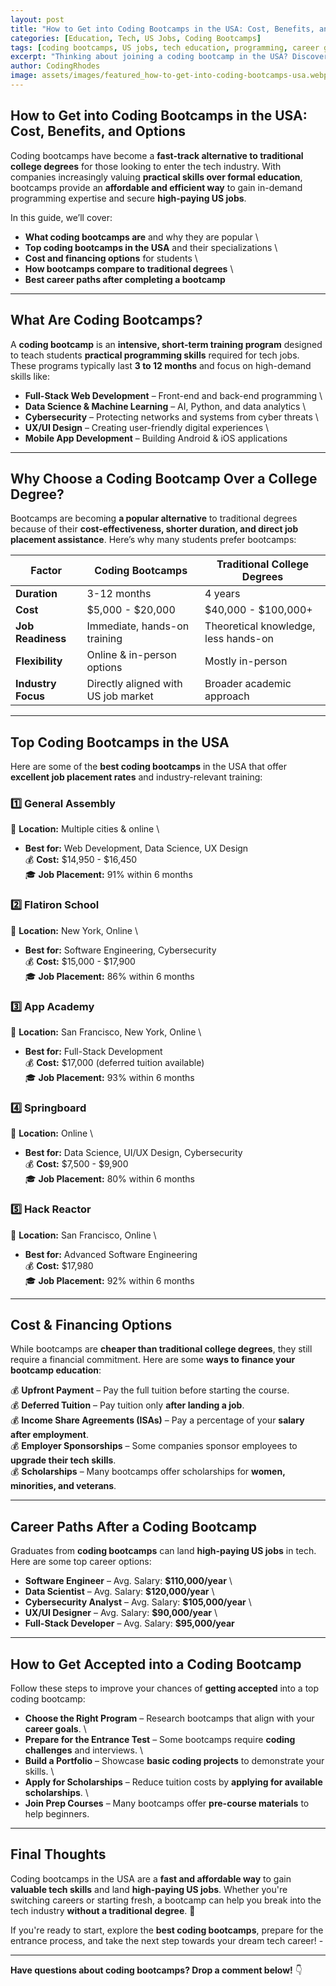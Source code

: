 ```yaml
---
layout: post
title: "How to Get into Coding Bootcamps in the USA: Cost, Benefits, and Options"
categories: [Education, Tech, US Jobs, Coding Bootcamps]
tags: [coding bootcamps, US jobs, tech education, programming, career growth]
excerpt: "Thinking about joining a coding bootcamp in the USA? Discover the best programs, their costs, benefits, and how they can help you land top US jobs in tech."
author: CodingRhodes
image: assets/images/featured_how-to-get-into-coding-bootcamps-usa.webp
---
```


## How to Get into Coding Bootcamps in the USA: Cost, Benefits, and Options  

Coding bootcamps have become a **fast-track alternative to traditional college degrees** for those looking to enter the tech industry. With companies increasingly valuing **practical skills over formal education**, bootcamps provide an **affordable and efficient way** to gain in-demand programming expertise and secure **high-paying US jobs**.  

In this guide, we’ll cover:  
-  **What coding bootcamps are** and why they are popular  \
-  **Top coding bootcamps in the USA** and their specializations  \
-  **Cost and financing options** for students  \
-  **How bootcamps compare to traditional degrees**  \
-  **Best career paths after completing a bootcamp**  

---

## What Are Coding Bootcamps?  

A **coding bootcamp** is an **intensive, short-term training program** designed to teach students **practical programming skills** required for tech jobs. These programs typically last **3 to 12 months** and focus on high-demand skills like:  

  -  **Full-Stack Web Development** – Front-end and back-end programming  \
  -  **Data Science & Machine Learning** – AI, Python, and data analytics  \
  -  **Cybersecurity** – Protecting networks and systems from cyber threats  \
  -  **UX/UI Design** – Creating user-friendly digital experiences  \
  -  **Mobile App Development** – Building Android & iOS applications  

---

## Why Choose a Coding Bootcamp Over a College Degree?  

Bootcamps are becoming **a popular alternative** to traditional degrees because of their **cost-effectiveness, shorter duration, and direct job placement assistance**. Here’s why many students prefer bootcamps:  

| **Factor** | **Coding Bootcamps** | **Traditional College Degrees** |
|-----------|----------------------|--------------------------------|
| **Duration** | 3-12 months | 4 years |
| **Cost** | $5,000 - $20,000 | $40,000 - $100,000+ |
| **Job Readiness** | Immediate, hands-on training | Theoretical knowledge, less hands-on |
| **Flexibility** | Online & in-person options | Mostly in-person |
| **Industry Focus** | Directly aligned with US job market | Broader academic approach |

---

## Top Coding Bootcamps in the USA  

Here are some of the **best coding bootcamps** in the USA that offer **excellent job placement rates** and industry-relevant training:  

### 1️⃣ General Assembly  
📍 **Location:** Multiple cities & online  \
-  **Best for:** Web Development, Data Science, UX Design  \
💰 **Cost:** $14,950 - $16,450  \
🎓 **Job Placement:** 91% within 6 months  

### 2️⃣ Flatiron School  
📍 **Location:** New York, Online  \
-  **Best for:** Software Engineering, Cybersecurity  \
💰 **Cost:** $15,000 - $17,900  \
🎓 **Job Placement:** 86% within 6 months  

### 3️⃣ App Academy  
📍 **Location:** San Francisco, New York, Online  \
-  **Best for:** Full-Stack Development  \
💰 **Cost:** $17,000 (deferred tuition available)  \
🎓 **Job Placement:** 93% within 6 months  

### 4️⃣ Springboard  
📍 **Location:** Online  \
-  **Best for:** Data Science, UI/UX Design, Cybersecurity  \
💰 **Cost:** $7,500 - $9,900  \
🎓 **Job Placement:** 80% within 6 months  

### 5️⃣ Hack Reactor  
📍 **Location:** San Francisco, Online  \
-  **Best for:** Advanced Software Engineering  \
💰 **Cost:** $17,980  \
🎓 **Job Placement:** 92% within 6 months  

---

## Cost & Financing Options  

While bootcamps are **cheaper than traditional college degrees**, they still require a financial commitment. Here are some **ways to finance your bootcamp education**:  

💰 **Upfront Payment** – Pay the full tuition before starting the course.  \
💰 **Deferred Tuition** – Pay tuition only **after landing a job**.  \
💰 **Income Share Agreements (ISAs)** – Pay a percentage of your **salary after employment**.  \
💰 **Employer Sponsorships** – Some companies sponsor employees to **upgrade their tech skills**.  \
💰 **Scholarships** – Many bootcamps offer scholarships for **women, minorities, and veterans**.  

---

## Career Paths After a Coding Bootcamp  

Graduates from **coding bootcamps** can land **high-paying US jobs** in tech. Here are some top career options:  

-  **Software Engineer** – Avg. Salary: **$110,000/year**  \
-  **Data Scientist** – Avg. Salary: **$120,000/year**  \
-  **Cybersecurity Analyst** – Avg. Salary: **$105,000/year**  \
-  **UX/UI Designer** – Avg. Salary: **$90,000/year**  \
-  **Full-Stack Developer** – Avg. Salary: **$95,000/year**  

---

## How to Get Accepted into a Coding Bootcamp  

Follow these steps to improve your chances of **getting accepted** into a top coding bootcamp:  

-  **Choose the Right Program** – Research bootcamps that align with your **career goals**.  \
-  **Prepare for the Entrance Test** – Some bootcamps require **coding challenges** and interviews.  \
-  **Build a Portfolio** – Showcase **basic coding projects** to demonstrate your skills.  \
-  **Apply for Scholarships** – Reduce tuition costs by **applying for available scholarships**.  \
-  **Join Prep Courses** – Many bootcamps offer **pre-course materials** to help beginners.  

---

## Final Thoughts  

Coding bootcamps in the USA are a **fast and affordable way** to gain **valuable tech skills** and land **high-paying US jobs**. Whether you're switching careers or starting fresh, a bootcamp can help you break into the tech industry **without a traditional degree**. 🚀  

If you're ready to start, explore the **best coding bootcamps**, prepare for the entrance process, and take the next step towards your dream tech career! -   

---  
**Have questions about coding bootcamps? Drop a comment below!** 👇

